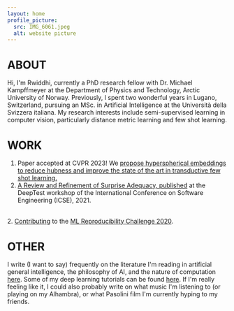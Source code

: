 ```yaml
---
layout: home
profile_picture:
  src: IMG_6061.jpeg
  alt: website picture
---
```


<h1 style="font-size:25px;">ABOUT</h1>
<p>

Hi, I'm Rwiddhi, currently a PhD research fellow with Dr. Michael Kampffmeyer at the Department of Physics and Technology, Arctic University of Norway. Previously, I spent two wonderful years in Lugano, Switzerland, pursuing an MSc. in Artificial Intelligence at the Università della Svizzera italiana. My research interests include semi-supervised learning in computer vision, particularly distance metric learning and few shot learning. 
</p>

<h1 style="font-size:25px;">WORK</h1>
<p>

1. Paper accepted at CVPR 2023! We <a href="https://arxiv.org/pdf/2303.09352"> propose hyperspherical embeddings to reduce hubness and improve the state of the art in transductive few shot learning. 
1. A Review and Refinement of Surprise Adequacy, <a href="https://conf.researchr.org/home/deeptest-2021#event-overview">published</a> at the DeepTest workshop of the International Conference on Software Engineering (ICSE), 2021. 
<br>
2. <a href="https://arxiv.org/abs/2105.06724">Contributing</a> to the <a href="https://paperswithcode.com/rc2020">ML Reproducibility Challenge 2020</a>.
</p>

<h1 style="font-size:25px;">OTHER</h1>
<p>
I write (I want to say) frequently on the literature I'm reading in artificial general intelligence, the philosophy of AI, and the nature of computation <a href = "https://rwchakra.substack.com/?utm_source=discover_search">here</a>. Some of my deep learning tutorials can be found <a href = "https://medium.com/me/stories/public">here</a>. If I'm really feeling like it, I could also probably write on what music I'm listening to (or playing on my Alhambra), or what Pasolini film I'm currently hyping to my friends.
</p>

